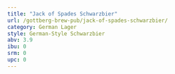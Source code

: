 ```yaml
---
title: "Jack of Spades Schwarzbier"
url: /gottberg-brew-pub/jack-of-spades-schwarzbier/
category: German Lager
style: German-Style Schwarzbier
abv: 3.9
ibu: 0
srm: 0
upc: 0
---
```


